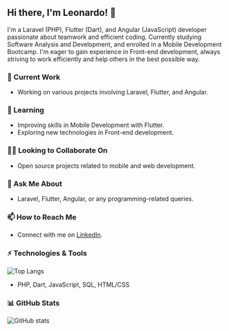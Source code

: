  ## Hi there, I'm Leonardo! 👋

I'm a Laravel (PHP), Flutter (Dart), and Angular (JavaScript) developer passionate about teamwork and efficient coding. Currently studying Software Analysis and Development, and enrolled in a Mobile Development Bootcamp. I'm eager to gain experience in Front-end development, always striving to work efficiently and help others in the best possible way.

### 🔭 Current Work
- Working on various projects involving Laravel, Flutter, and Angular.

### 🌱 Learning
- Improving skills in Mobile Development with Flutter.
- Exploring new technologies in Front-end development.

### 👯‍♂️ Looking to Collaborate On
- Open source projects related to mobile and web development.

### 💬 Ask Me About
- Laravel, Flutter, Angular, or any programming-related queries.

### 📫 How to Reach Me
- Connect with me on [LinkedIn](www.linkedin.com/in/leonardo-espinosa-rivera-286629246).


### ⚡ Technologies & Tools
![Top Langs](https://github-readme-stats.vercel.app/api/top-langs/?username=leoespi&layout=compact)
- PHP, Dart, JavaScript, SQL, HTML/CSS

### 📊 GitHub Stats
![GitHub stats](https://github-readme-stats.vercel.app/api?username=leoespi&show_icons=true&count_private=true)
